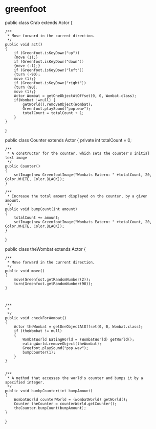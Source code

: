 # greenfoot
public class Crab extends Actor
{
    

    /**
     * Move forward in the current direction.
     */
    public void act()
    {
        if (Greenfoot.isKeyDown("up"))
        {move (1);}
        if (Greenfoot.isKeyDown("down"))
        {move (-1);}
        if (Greenfoot.isKeyDown("left"))
        {turn (-90);
        move (1);}
        if (Greenfoot.isKeyDown("right"))
        {turn (90);
        move (1);}
        Actor Wombat = getOneObjectAtOffset(0, 0, Wombat.class);
        if(Wombat !=null) {
            getWorld().removeObject(Wombat);
            Greenfoot.playSound("pop.wav");
            totalCount = totalCount + 1;
        }
    }
}

public class Counter extends Actor
{
    private int totalCount = 0;

    /**
     * A constructor for the counter, which sets the counter's initial text image
     */
    public Counter()
    {
        setImage(new GreenfootImage("Wombats Eatern: " +totalCount, 20, Color.WHITE, Color.BLACK));
    }

    /**
     * Increase the total amount displayed on the counter, by a given amount.
     */
    public void bumpCount(int amount)
    {
        totalCount += amount;
        setImage(new GreenfootImage("Wombats Eatern: " +totalCount, 20, Color.WHITE, Color.BLACK));
    }
}

public class theWombat extends Actor
{
    

    /**
     * Move forward in the current direction.
     */
    public void move()
    {
        move(Greenfoot.getRandomNumber(2));
        turn(Greenfoot.getRandomNumber(90));
    }

    
    
    /**
     *
     */
    public void checkForWombat()
    {
        Actor theWombat = getOneObjectAtOffset(0, 0, Wombat.class);
        if (theWombat != null)
        {
            WombatWorld EatingWorld = (WombatWorld) getWorld();
            eatingWorld.removeObject(theWombat);
            Greefoot.playSound("pop.wav");
            bumpCounter(1);
        }
    }

    
    /**
     * A method that accesses the world's counter and bumps it by a specified integer.
     */
    public void bumbpCounter(int bumpAmount)
    {
        WombatWorld counterWorld = (wombatWorld) getWorld();
        Counter theCounter = counterWorld.getCounter();
        theCounter.bumpCount(bumpAmount);
    }
}
